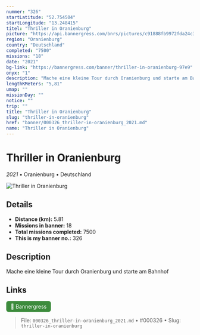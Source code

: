```yaml
---
nummer: "326"
startLatitude: "52.754504"
startLongitude: "13.248415"
titel: "Thriller in Oranienburg"
picture: "https://api.bannergress.com/bnrs/pictures/c91888fb9972fda24c379c9e0453cc3b"
region: "Oranienburg"
country: "Deutschland"
completed: "7500"
missions: "18"
date: "2021"
bg-link: "https://bannergress.com/banner/thriller-in-oranienburg-97e9"
onyx: "1"
description: "Mache eine kleine Tour durch Oranienburg und starte am Bahnhof"
lengthKMeters: "5,81"
umap: ""
missionDay: ""
notice: ""
trip: ""
title: "Thriller in Oranienburg"
slug: "thriller-in-oranienburg"
href: "banner/000326_thriller-in-oranienburg_2021.md"
name: "Thriller in Oranienburg"
---
```

# Thriller in Oranienburg

*2021* • Oranienburg • Deutschland

![Thriller in Oranienburg](https://api.bannergress.com/bnrs/pictures/c91888fb9972fda24c379c9e0453cc3b)



## Details
- **Distance (km):** 5.81
- **Missions in banner:** 18
- **Total missions completed:** 7500
- **This is my banner no.:** 326



## Description
Mache eine kleine Tour durch Oranienburg und starte am Bahnhof



## Links
<a href="https://bannergress.com/banner/thriller-in-oranienburg-97e9" target="_blank" style="display:inline-block;margin-right:8px;padding:6px 12px;background:#3c8b3c;color:#fff;text-decoration:none;border-radius:6px;">🔗 Bannergress</a>



> File: `000326_thriller-in-oranienburg_2021.md`
> • #000326
> • Slug: `thriller-in-oranienburg`
